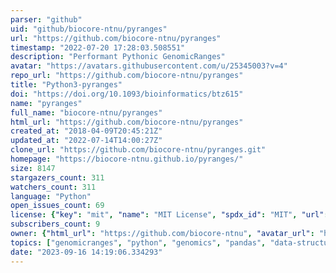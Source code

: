 ```yaml
---
parser: "github"
uid: "github/biocore-ntnu/pyranges"
url: "https://github.com/biocore-ntnu/pyranges"
timestamp: "2022-07-20 17:28:03.508551"
description: "Performant Pythonic GenomicRanges"
avatar: "https://avatars.githubusercontent.com/u/25345003?v=4"
repo_url: "https://github.com/biocore-ntnu/pyranges"
title: "Python3-pyranges"
doi: "https://doi.org/10.1093/bioinformatics/btz615"
name: "pyranges"
full_name: "biocore-ntnu/pyranges"
html_url: "https://github.com/biocore-ntnu/pyranges"
created_at: "2018-04-09T20:45:21Z"
updated_at: "2022-07-14T14:00:27Z"
clone_url: "https://github.com/biocore-ntnu/pyranges.git"
homepage: "https://biocore-ntnu.github.io/pyranges/"
size: 8147
stargazers_count: 311
watchers_count: 311
language: "Python"
open_issues_count: 69
license: {"key": "mit", "name": "MIT License", "spdx_id": "MIT", "url": "https://api.github.com/licenses/mit", "node_id": "MDc6TGljZW5zZTEz"}
subscribers_count: 9
owner: {"html_url": "https://github.com/biocore-ntnu", "avatar_url": "https://avatars.githubusercontent.com/u/25345003?v=4", "login": "biocore-ntnu", "type": "Organization"}
topics: ["genomicranges", "python", "genomics", "pandas", "data-structures"]
date: "2023-09-16 14:19:06.334293"
---
```

